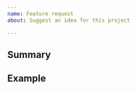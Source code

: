 ```yaml
---
name: Feature request
about: Suggest an idea for this project

---
```


## Summary
<!-- Briefly describe the feature you want to add and why you think it would be useful. -->

## Example
<!-- If the feature is a type of exercise, provide an example of such an exercise. -->
